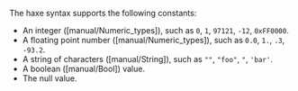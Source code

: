 The haxe syntax supports the following constants:



* An integer ([manual/Numeric_types]), such as `0`, `1`, `97121`, `-12`, `0xFF0000`.
* A floating point number ([manual/Numeric_types]), such as `0.0`, `1.`, `.3`, `-93.2`.
* A string of characters ([manual/String]), such as `""`, `"foo"`, `"`, `'bar'`.
* A boolean ([manual/Bool]) value.
* The null value.